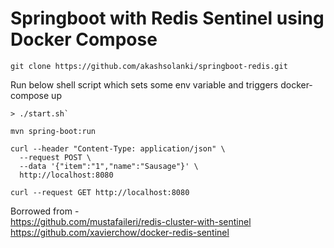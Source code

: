 # Springboot with Redis Sentinel using Docker Compose

```shell
git clone https://github.com/akashsolanki/springboot-redis.git
```
Run below shell script which sets some env variable and triggers docker-compose up
```shell
> ./start.sh`
```
```shell
mvn spring-boot:run
```
```shell
curl --header "Content-Type: application/json" \
  --request POST \
  --data '{"item":"1","name":"Sausage"}' \
  http://localhost:8080
```
```shell
curl --request GET http://localhost:8080
```

Borrowed from - \
https://github.com/mustafaileri/redis-cluster-with-sentinel \
https://github.com/xavierchow/docker-redis-sentinel
